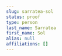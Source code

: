 ```yaml
---
slug: sarratea-sol
status: proof
type: person
last_name: Sarratea
first_name: Sol
alias: null
affiliations: []
---
```


